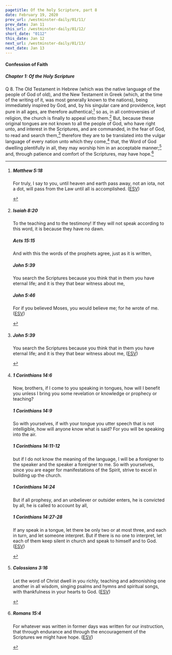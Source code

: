 ```yaml
---
pagetitle: Of the holy Scripture, part 8
date: February 19, 2020
prev_url: /westminster-daily/01/11/
prev_date: Jan 11
this_url: /westminster-daily/01/12/
short_date: "0112"
this_date: Jan 12
next_url: /westminster-daily/01/13/
next_date: Jan 13
---
```


#### Confession of Faith

##### Chapter 1: Of the Holy Scripture

<span class="q">Q 8.</span> The Old Testament in Hebrew (which was the native language of the people of God of old), and the New Testament in Greek (which, at the time of the writing of it, was most generally known to the nations), being immediately inspired by God, and, by his singular care and providence, kept pure in all ages, are therefore authentical;[^fnref:wcf1] so as, in all controversies of religion, the church is finally to appeal unto them.[^fnref:wcf2] But, because these original tongues are not known to all the people of God, who have right unto, and interest in the Scriptures, and are commanded, in the fear of God, to read and search them,[^fnref:wcf3] therefore they are to be translated into the vulgar language of every nation unto which they come,[^fnref:wcf4] that, the Word of God dwelling plentifully in all, they may worship him in an acceptable manner;[^fnref:wcf5] and, through patience and comfort of the Scriptures, may have hope.[^fnref:wcf6]

[^fnref:wcf1]: <div class="esv"><h5>Matthew 5:18</h5> <div class="esv-text"><p id="p40005018.01-1"><span class="woc">For truly, I say to you, until heaven and earth pass away, not an iota, not a dot, will pass from the Law until all is accomplished.</span>  (<a href="http://www.esv.org" class="copyright">ESV</a>)</p> </div> </div>

[^fnref:wcf2]: <div class="esv"><h5>Isaiah 8:20</h5> <div class="esv-text"><p id="p23008020.01-1">To the teaching and to the testimony! If they will not speak according to this word, it is because they have no dawn.</p> </div><h5>Acts 15:15</h5> <div class="esv-text"><p id="p44015015.01-2">And with this the words of the prophets agree, just as it is written,</p> </div><h5>John 5:39</h5> <div class="esv-text"><p id="p43005039.01-3"><span class="woc">You search the Scriptures because you think that in them you have eternal life; and it is they that bear witness about me,</span></p> </div><h5>John 5:46</h5> <div class="esv-text"><p id="p43005046.01-4"><span class="woc">For if you believed Moses, you would believe me; for he wrote of me.</span>  (<a href="http://www.esv.org" class="copyright">ESV</a>)</p> </div> </div>

[^fnref:wcf3]: <div class="esv"><h5>John 5:39</h5> <div class="esv-text"><p id="p43005039.01-1"><span class="woc">You search the Scriptures because you think that in them you have eternal life; and it is they that bear witness about me,</span>  (<a href="http://www.esv.org" class="copyright">ESV</a>)</p> </div> </div>

[^fnref:wcf4]: <div class="esv"><h5>1 Corinthians 14:6</h5> <div class="esv-text"><p id="p46014006.01-1">Now, brothers, if I come to you speaking in tongues, how will I benefit you unless I bring you some revelation or knowledge or prophecy or teaching?</p> </div><h5>1 Corinthians 14:9</h5> <div class="esv-text"><p id="p46014009.01-2">So with yourselves, if with your tongue you utter speech that is not intelligible, how will anyone know what is said? For you will be speaking into the air.</p> </div><h5>1 Corinthians 14:11-12</h5> <div class="esv-text"><p id="p46014011.01-3">but if I do not know the meaning of the language, I will be a foreigner to the speaker and the speaker a foreigner to me. So with yourselves, since you are eager for manifestations of the Spirit, strive to excel in building up the church.</p> </div><h5>1 Corinthians 14:24</h5> <div class="esv-text"><p id="p46014024.01-4">But if all prophesy, and an unbeliever or outsider enters, he is convicted by all, he is called to account by all,</p> </div><h5>1 Corinthians 14:27-28</h5> <div class="esv-text"><p id="p46014027.01-5">If any speak in a tongue, let there be only two or at most three, and each in turn, and let someone interpret. But if there is no one to interpret, let each of them keep silent in church and speak to himself and to God.  (<a href="http://www.esv.org" class="copyright">ESV</a>)</p> </div> </div>

[^fnref:wcf5]: <div class="esv"><h5>Colossians 3:16</h5> <div class="esv-text"><p id="p51003016.01-1">Let the word of Christ dwell in you richly, teaching and admonishing one another in all wisdom, singing psalms and hymns and spiritual songs, with thankfulness in your hearts to God.  (<a href="http://www.esv.org" class="copyright">ESV</a>)</p> </div> </div>

[^fnref:wcf6]: <div class="esv"><h5>Romans 15:4</h5> <div class="esv-text"><p id="p45015004.01-1">For whatever was written in former days was written for our instruction, that through endurance and through the encouragement of the Scriptures we might have hope.  (<a href="http://www.esv.org" class="copyright">ESV</a>)</p> </div> </div>

